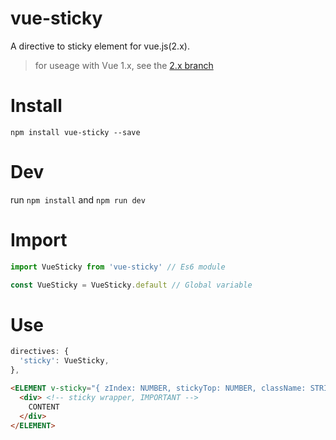 # vue-sticky
A directive to sticky element for vue.js(2.x).
> for useage with Vue 1.x, see the [2.x branch](https://github.com/rguanghui/vue-sticky/tree/2.x)

# Install
`npm install vue-sticky --save`

# Dev
run `npm install` and `npm run dev`

# Import
```javascript
import VueSticky from 'vue-sticky' // Es6 module

const VueSticky = VueSticky.default // Global variable
```

# Use

``` javascript
directives: {
  'sticky': VueSticky,
},
```

``` html
<ELEMENT v-sticky="{ zIndex: NUMBER, stickyTop: NUMBER, className: STRING}">
  <div> <!-- sticky wrapper, IMPORTANT -->
    CONTENT
  </div>
</ELEMENT>
```
